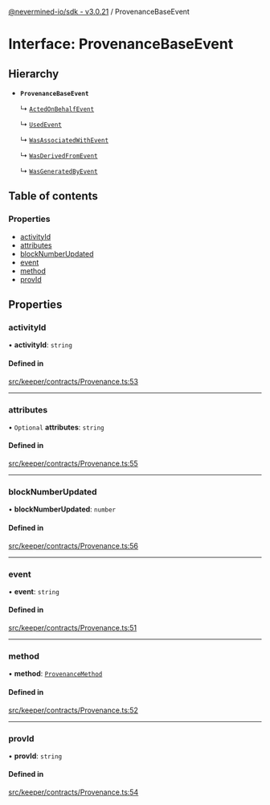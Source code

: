 [@nevermined-io/sdk - v3.0.21](../code-reference.md) / ProvenanceBaseEvent

# Interface: ProvenanceBaseEvent

## Hierarchy

- **`ProvenanceBaseEvent`**

  ↳ [`ActedOnBehalfEvent`](ActedOnBehalfEvent.md)

  ↳ [`UsedEvent`](UsedEvent.md)

  ↳ [`WasAssociatedWithEvent`](WasAssociatedWithEvent.md)

  ↳ [`WasDerivedFromEvent`](WasDerivedFromEvent.md)

  ↳ [`WasGeneratedByEvent`](WasGeneratedByEvent.md)

## Table of contents

### Properties

- [activityId](ProvenanceBaseEvent.md#activityid)
- [attributes](ProvenanceBaseEvent.md#attributes)
- [blockNumberUpdated](ProvenanceBaseEvent.md#blocknumberupdated)
- [event](ProvenanceBaseEvent.md#event)
- [method](ProvenanceBaseEvent.md#method)
- [provId](ProvenanceBaseEvent.md#provid)

## Properties

### activityId

• **activityId**: `string`

#### Defined in

[src/keeper/contracts/Provenance.ts:53](https://github.com/nevermined-io/sdk-js/blob/62acc3ce5a5465941b5118d27b5127e0bb088eae/src/keeper/contracts/Provenance.ts#L53)

---

### attributes

• `Optional` **attributes**: `string`

#### Defined in

[src/keeper/contracts/Provenance.ts:55](https://github.com/nevermined-io/sdk-js/blob/62acc3ce5a5465941b5118d27b5127e0bb088eae/src/keeper/contracts/Provenance.ts#L55)

---

### blockNumberUpdated

• **blockNumberUpdated**: `number`

#### Defined in

[src/keeper/contracts/Provenance.ts:56](https://github.com/nevermined-io/sdk-js/blob/62acc3ce5a5465941b5118d27b5127e0bb088eae/src/keeper/contracts/Provenance.ts#L56)

---

### event

• **event**: `string`

#### Defined in

[src/keeper/contracts/Provenance.ts:51](https://github.com/nevermined-io/sdk-js/blob/62acc3ce5a5465941b5118d27b5127e0bb088eae/src/keeper/contracts/Provenance.ts#L51)

---

### method

• **method**: [`ProvenanceMethod`](../enums/ProvenanceMethod.md)

#### Defined in

[src/keeper/contracts/Provenance.ts:52](https://github.com/nevermined-io/sdk-js/blob/62acc3ce5a5465941b5118d27b5127e0bb088eae/src/keeper/contracts/Provenance.ts#L52)

---

### provId

• **provId**: `string`

#### Defined in

[src/keeper/contracts/Provenance.ts:54](https://github.com/nevermined-io/sdk-js/blob/62acc3ce5a5465941b5118d27b5127e0bb088eae/src/keeper/contracts/Provenance.ts#L54)
